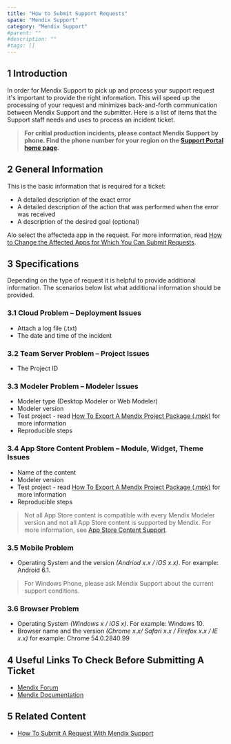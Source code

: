 ```yaml
---
title: "How to Submit Support Requests"
space: "Mendix Support"
category: "Mendix Support"
#parent: ""
#description: ""
#tags: []
---
```


## 1 Introduction

In order for Mendix Support to pick up and process your support request it's important to provide the right information. This will speed up the processing of your request and minimizes back-and-forth communication between Mendix Support and the submitter. Here is a list of items that the Support staff needs and uses to process an incident ticket.

  > **For critial production incidents, please contact Mendix Support by phone. Find the phone number for your region on the [Support Portal home page](https://support.mendix.com).**

## 2 General Information

This is the basic information that is required for a ticket:

*   A detailed description of the exact error
*   A detailed description of the action that was performed when the error was received
*   A description of the desired goal (optional)

Alo select the affecteda app in the request. For more information, read [How to Change the Affected Apps for Which You Can Submit Requests](how-to-change-the-affected-apps-for-which-you-can-submit-requests).

## 3 Specifications

Depending on the type of request it is helpful to provide additional information. The scenarios below list what additional information should be provided. 

### 3.1 Cloud Problem – Deployment Issues

*   Attach a log file (.txt) 
*   The date and time of the incident

### 3.2 Team Server Problem – Project Issues

*   The Project ID

### 3.3 Modeler Problem – Modeler Issues

*   Modeler type (Desktop Modeler or Web Modeler)
*   Modeler version
*   Test project - read [How To Export A Mendix Project Package (.mpk)](how-to-export-a-project-package) for more information
*   Reproducible steps

### 3.4 App Store Content Problem – Module, Widget, Theme Issues

*   Name of the content
*   Modeler version
*   Test project - read [How To Export A Mendix Project Package (.mpk)](how-to-export-a-project-package) for more information
*   Reproducible steps

> Not all App Store content is compatible with every Mendix Modeler version and not all App Store content is supported by Mendix. For more information, see [App Store Content Support](/appstore/app-store-content-support).

### 3.5 Mobile Problem

*   Operating System and the version _(Andriod x.x / iOS x.x)_. For example: Android 6.1.

> For Windows Phone, please ask Mendix Support about the current support conditions.

### 3.6 Browser Problem

*   Operating System _(Windows x / iOS x)_. For example: Windows 10.
*   Browser name and the version _(Chrome x.x/ Safari x.x / Firefox x.x / IE x.x)_ for example: Chrome 54.0.2840.99

## 4 Useful Links To Check Before Submitting A Ticket

*   [Mendix Forum](https://forum.mendix.com)
*   [Mendix Documentation](https://docs.mendix.com/)

## 5 Related Content
*   [How To Submit A Request With Mendix Support](how-to-submit-a-request-with-mendix-support)
